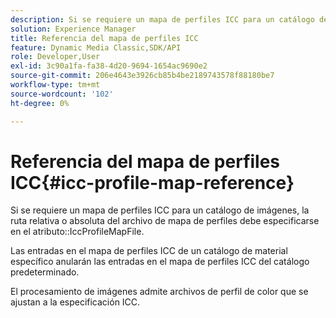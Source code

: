 ```yaml
---
description: Si se requiere un mapa de perfiles ICC para un catálogo de imágenes, la ruta relativa o absoluta del archivo de mapa de perfiles debe especificarse en el atributo IccProfileMapFile.
solution: Experience Manager
title: Referencia del mapa de perfiles ICC
feature: Dynamic Media Classic,SDK/API
role: Developer,User
exl-id: 3c90a1fa-fa38-4d20-9694-1654ac9690e2
source-git-commit: 206e4643e3926cb85b4be2189743578f88180be7
workflow-type: tm+mt
source-wordcount: '102'
ht-degree: 0%

---
```


# Referencia del mapa de perfiles ICC{#icc-profile-map-reference}

Si se requiere un mapa de perfiles ICC para un catálogo de imágenes, la ruta relativa o absoluta del archivo de mapa de perfiles debe especificarse en el atributo::IccProfileMapFile.

Las entradas en el mapa de perfiles ICC de un catálogo de material específico anularán las entradas en el mapa de perfiles ICC del catálogo predeterminado.

El procesamiento de imágenes admite archivos de perfil de color que se ajustan a la especificación ICC.
